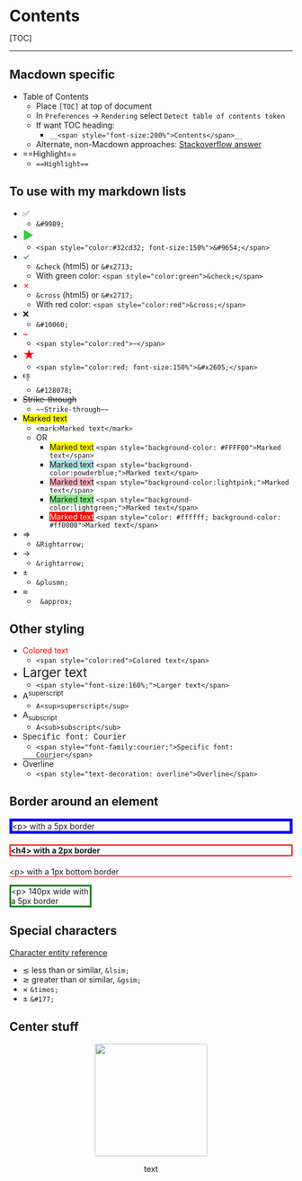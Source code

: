 __<span style="font-size:200%">Contents</span>__

[TOC]

---

## Macdown specific

- Table of Contents
    - Place `[TOC]` at top of document
    - In `Preferences` &rarr; `Rendering` select `Detect table of contents token`
    - If want TOC heading:
        - `__<span style="font-size:200%">Contents</span>__`
    - Alternate, non-Macdown approaches: [Stackoverflow answer](http://stackoverflow.com/questions/11948245/markdown-to-create-pages-and-table-of-contents)
- ==Highlight==
    - `==Highlight==`

## To use with my markdown lists

- &#9989;
    - `&#9989;`
- <span style="color:#32cd32; font-size:150%">&#9654;</span>
    - `<span style="color:#32cd32; font-size:150%">&#9654;</span>`
- <span style="color:green">&check;</span>
    - `&check` (html5) or `&#x2713;`
    - With green color: `<span style="color:green">&check;</span>`
- <span style="color:red">&cross;</span>
    - `&cross` (html5) or `&#x2717;`
    - With red color: `<span style="color:red">&cross;</span>`
- &#10060;
    - `&#10060;`
- <span style="color:red">~</span> 
    - `<span style="color:red">~</span>`
- <span style="color:red; font-size:150%">&#x2605;</span>
    - `<span style="color:red; font-size:150%">&#x2605;</span>`
- &#128078;
    - `&#128078;`
- ~~Strike-through~~
    - `~~Strike-through~~`
- <mark>Marked text</mark>
    - `<mark>Marked text</mark>`
    - OR
        - <span style="background-color: #FFFF00">Marked text</span> `<span style="background-color: #FFFF00">Marked text</span>`
        - <span style="background-color:powderblue;">Marked text</span> `<span style="background-color:powderblue;">Marked text</span>`
        - <span style="background-color:lightpink;">Marked text</span> `<span style="background-color:lightpink;">Marked text</span>`
        - <span style="background-color:lightgreen;">Marked text</span> `<span style="background-color:lightgreen;">Marked text</span>`
        - <span style="color: #ffffff; background-color: #ff0000">Marked text</span> `<span style="color: #ffffff; background-color: #ff0000">Marked text</span>`
- &Rightarrow;
    - `&Rightarrow;`
- &rightarrow;
    - `&rightarrow;`
- &plusmn;
    - `&plusmn;`
-  &approx;
    -  ` &approx;`


## Other styling

- <span style="color:red">Colored text</span>
    - `<span style="color:red">Colored text</span>`
- <span style="font-size:160%;">Larger text</span>
    - `<span style="font-size:160%;">Larger text</span>`
- A<sup>superscript</sup>
    - `A<sup>superscript</sup>`
- A<sub>subscript</sub>
    - `A<sub>subscript</sub>`
- <span style="font-family:courier;">Specific font: Courier</span>
    - `<span style="font-family:courier;">Specific font: Courier</span>`
- <span style="text-decoration: overline">Overline</span>
    - `<span style="text-decoration: overline">Overline</span>`

## Border around an element

<p style="border: blue 5px solid">&lt;p&gt; with a 5px border</p>

<h4 style="border: red 2px solid">&lt;h4&gt; with a 2px border</h4>

<p style="border-bottom: red 1px solid">&lt;p&gt; with a 1px bottom border</p>

<p style="border: green 3px solid;width: 140px">&lt;p&gt; 140px wide with a 5px border</p>


## Special characters

[Character entity reference](https://dev.w3.org/html5/html-author/charref?t=1&cn=ZmxleGlibGVfcmVjc18y&iid=90409a87c37e453f94107944cfe07dfc&uid=514536360&nid=244+272699400)

- &lsim; less than or similar, `&lsim;`
- &gsim; greater than or similar, `&gsim;`
- &times; `&times;`
- &#177; `&#177;`

## Center stuff

<div align="center">
<img src="https://octodex.github.com/images/dunetocat.png" width="200">
<p>text</p>
</div>
